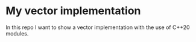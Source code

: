 # My vector implementation

In this repo I want to show a vector implementation with the use of C++20 modules.
